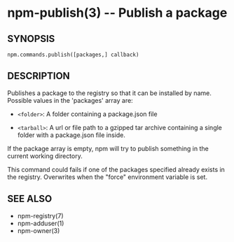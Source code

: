 npm-publish(3) -- Publish a package
===================================








<extoc></extoc>

## SYNOPSIS

    npm.commands.publish([packages,] callback)

## DESCRIPTION

Publishes a package to the registry so that it can be installed by name.
Possible values in the 'packages' array are:

* `<folder>`:
  A folder containing a package.json file

* `<tarball>`:
  A url or file path to a gzipped tar archive containing a single folder
  with a package.json file inside.

If the package array is empty, npm will try to publish something in the
current working directory.

This command could fails if one of the packages specified already exists in
the registry.  Overwrites when the "force" environment variable is set.

## SEE ALSO

* npm-registry(7)
* npm-adduser(1)
* npm-owner(3)
